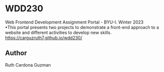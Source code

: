 # WDD230
Web Frontend Development Assignment Portal - BYU-I. Winter 2023<br>
•This portal presents two projects to demonstrate a front-end approach to a website and different activities to develop new skills.<br>
https://carguzruth7.github.io/wdd230/ <br>

## Author
Ruth Cardona Guzman
